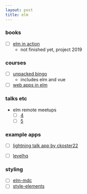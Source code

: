 ```yaml
---
layout: post
title: elm
---
```


### books
- [ ] [elm in action](https://www.manning.com/books/elm-in-action)
  - not finished yet, project 2019

### courses
- [ ] [unpacked bingo](https://pragmaticstudio.com/unpacked-bingo)
  - includes elm and vue
- [ ] [web apps in elm](https://pragmaticstudio.com/courses/elm)

### talks etc
- elm remote meetups
  - [ ] [4](https://www.bigmarker.com/remote-meetup/Elm-Remote-Meetup-4)
  - [ ] [5](https://www.bigmarker.com/remote-meetup/Elm-Remote-Meetup-5)

### example apps
- [ ] [lightning talk app by ckoster22](https://github.com/ckoster22/lightning-talk-app)
- [ ] [levelhq](https://github.com/levelhq/level)


### styling
- [ ] [elm-mdc](https://github.com/aforemny/elm-mdc)
- [ ] [style-elements](https://legacy.gitbook.com/book/mdgriffith/style-elements/details)
